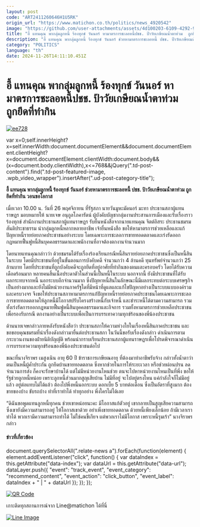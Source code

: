 ```yaml
---
layout: post
code: "ART2411260646H1U5RK"
origin_url: "https://www.matichon.co.th/politics/news_4920542"
image: "https://github.com/user-attachments/assets/4d100203-6109-4292-922a-aa7683b17788"
title: "อี้ แทนคุณ พากลุ่มลูกหนี้ ร้องทุกข์ วันนอร์ หามาตรการชะลอหนี้ปชช. ป้าวัยเกษียณน้ำตาท่วม  ถูกยึดที่ทำกิน"
description: "อี้ แทนคุณ พากลุ่มลูกหนี้ ร้องทุกข์ วันนอร์ ช่วยหามาตรการชะลอหนี้ ปชช. ป้าวัยเกษียณน้ำตาท่วม ถูกยึดที่ทำกิน วอนขอโอกาส"
category: "POLITICS"
language: "th"
date: 2024-11-26T14:11:10.451Z
---
```


# อี้ แทนคุณ พากลุ่มลูกหนี้ ร้องทุกข์ วันนอร์ หามาตรการชะลอหนี้ปชช. ป้าวัยเกษียณน้ำตาท่วม  ถูกยึดที่ทำกิน

[![](https://www.matichon.co.th/wp-content/uploads/2024/11/ee728-1.jpg "ee728")](https://www.matichon.co.th/wp-content/uploads/2024/11/ee728-1.jpg)

var x=0;self.innerHeight?x=self.innerWidth:document.documentElement&&document.documentElement.clientHeight?x=document.documentElement.clientWidth:document.body&&(x=document.body.clientWidth),x<=768&&jQuery(".td-post-content").find(".td-post-featured-image, .wpb\_video\_wrapper").insertAfter(".ud-post-category-title");

**อี้ แทนคุณ พากลุ่มลูกหนี้ ร้องทุกข์ วันนอร์ ช่วยหามาตรการชะลอหนี้ ปชช. ป้าวัยเกษียณน้ำตาท่วม ถูกยึดที่ทำกิน วอนขอโอกาส**

เมื่อเวลา 10.00 น. วันที่ 26 พฤศจิกายน ที่รัฐสภา นายวันมูหะมัดนอร์ มะทา ประธานสภาผู้แทนราษฎร มอบหมายให้ นายเจษ อนุกูลโภคารัตน์ ผู้บังคับบัญชากลุ่มงานประสานการเมืองและรับเรื่องราวร้องทุกข์ สำนักงานประธานสภาผู้แทนราษฎร รับยื่นหนังสือจากนายแทนคุณ จิตต์อิสระ ประธานชมรมสันติประชาธรรม นำกลุ่มลูกหนี้หลากหลายอาชีพ เจ้ายื่นหนังสือ ขอให้หามาตรการช่วยเหลือและแก้ปัญหาหนี้รายย่อยภาคประชาชนอย่างระบบ โดยเฉพาะการชะลอการขายทอดตลาดและเร่งรัดออกกฎหมายฟื้นฟูหนี้สินบุคคลธรรมดาและพนักงานที่อาจต้องตกงานจํานวนมาก

โดยนายแทนคุณกล่าวว่า ด้วยชมรมได้รับเรื่องร้องเรียนกรณีหนี้สินรายย่อยภาคประชาชนซึ่งเป็นหนี้สินในระบบ โดยมีประชาชนที่อยู่ในขั้นตอนการบังคับคดี จำนวนกว่า 4 ล้านคดี ทุนทรัพย์จำนวนกว่า 25 ล้านบาท โดยที่ประชาชนที่ถูกบังคับคดีจะถูกยึดที่อยู่อาศัยที่ทํากินของตนและครอบครัว โดยได้รับความเดือดร้อนมาก หลายคนสิ้นเนื้อประดาตัวในส่วนนี้เป็นหนี้ในระบบ นอกจากนี้ ยังมีประชาชนที่ได้รับผลกระทบจากหนี้ นอกระบบอีกจํานวนมาก ซึ่งปัญหาหนี้สินในลักษณะนี้มีผลกระทบต่อระบบเศรษฐกิจเป็นอย่างมากและยังไม่มีหน่วยงานภาครัฐใดที่มีหน้าที่ดูแลและแก้ไขปัญหาอย่างเป็นระบบแบบองค์รวมและครบวงจร จึงขอให้ประธานสภาหามาตรการแก้ปัญหาหนี้รายย่อยภาคประชาชนโดยเฉพาะการชะลอการขายทอดตลาดให้ลูกหนี้มีโอกาสปรับโครงสร้างหนี้กับเจ้าหนี้ และชําระหนี้ได้ตามความสามารถ รวมทั้งเร่งรัดการออกกฎหมายฟื้นฟูหนี้สินบุคคลธรรมดาและกิจการ รวมทั้งหามาตรการช่วยเหลือประชาชนเพื่อรองรับกรณี ตกงานอย่างเป็นระบบเพื่อเป็นการบรรเทาความทุกข์ร้อนของพี่น้องประชาชน

ด้านนายเจษกล่าวภายหลังรับหนังสือว่า ประธานสภาให้ความห่วงใยในเรื่องหนี้สินภาคประชาชน และขอขอบคุณชมรมที่นำเรื่องดังกล่าวมายื่นต่อประธานสภา ในวันนี้ขอรับเรื่องดังกล่าว ดำเนินการตามกระบวนงานของฝ่ายนิติบัญญัติ พร้อมนำกราบเรียนประธานสภาผู้แทนราษฎรเพื่อโปรดพิจารณาดำเนินการบรรเทาความทุกข์ร้อนของพี่น้องประชาชนต่อไป

ขณะที่นางจิราพร เมสูงเนิน อายุ 60 ปี ข้าราชการเกษียณอายุ ที่ต้องมาทำอาชีพรับจ้าง กล่าวทั้งน้ำตาว่า ตนเป็นหนี้ผู้ค้ำประกัน ถูกยึดบ้านขายทอดตลาด ซึ่งหากช่วยในการให้ระยะเวลา หรือช่วยผ่อนปรน ลดจำนวนการส่ง ก็คงจะรักษาบ้านได้ แต่ไม่มีหน่วยงานไหนช่วย ตนจะไปหาหน่วยงานไหนเป็นที่พึ่ง ขอให้รัฐช่วยลูกหนี้หน่อย เพราะลูกหนี้ส่วนมากสูญเสียบ้าน ไม่มีที่อยู่ จะไปอยู่ตรงไหน แค่กำลังใจก็ไม่มีอยู่แล้ว อยู่ต่อแทบไม่ได้แล้ว ต้องไปพึ่งหนี้นอกระบบ ดอกเบี้ย 5 บาทต่อเดือน ซึ่งเป็นอัตราที่สูงมาก ต้องขายของบ้าง ขับรถบ้าง ทำที่เราทำได้ ทำทุกอย่าง พึ่งใครไม่ได้เลย

“ดิฉันขอพูดแทนลูกหนี้ทุกคน ช่วยเขาหน่อยนะคะ มีโอกาสแก้ตัวอยู่ เขากลายเป็นสูญเสียความสามารถ ซึ่งเขายังมีความสามารถอยู่ ให้โอกาสเขาด้วย อย่าเพิ่งขายทอดตลาด ด้วยหนี้เพียงเล็กน้อย ถ้ามีเวลาเราทำได้ พวกเรามีความสามารถทำได้ ไม่ใช่คนขี้เกียจ แต่พวกเราไม่มีโอกาส เพราะหนี้รุมเร้า” นางจิราพรกล่าว

#### ข่าวที่เกี่ยวข้อง

document.querySelectorAll(".relate-news a").forEach(function(element) { element.addEventListener("click", function() { var dataIndex = this.getAttribute("data-index"); var dataUrl = this.getAttribute("data-url"); dataLayer.push({ "event": "track\_event", "event\_category": "recommend\_content", "event\_action": "click\_button", "event\_label": dataIndex + " | " + dataUrl }); }); });

[![QR Code](https://www.matichon.co.th/wp-content/uploads/2023/07/wob1371z.jpg)](https://lin.ee/ht0nDxX)

เกาะติดทุกสถานการณ์จาก Line@matichon ได้ที่นี่

[![Line Image](https://www.matichon.co.th/wp-content/uploads/2023/07/th.png)](https://lin.ee/ht0nDxX)